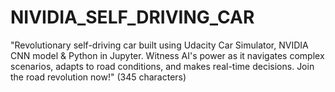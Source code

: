# NIVIDIA_SELF_DRIVING_CAR
"Revolutionary self-driving car built using Udacity Car Simulator, NVIDIA CNN model &amp; Python in Jupyter. Witness AI's power as it navigates complex scenarios, adapts to road conditions, and makes real-time decisions. Join the road revolution now!" (345 characters)
